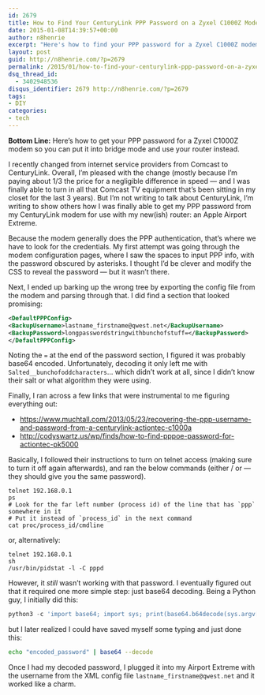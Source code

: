 ```yaml
---
id: 2679
title: How to Find Your CenturyLink PPP Password on a Zyxel C1000Z Modem
date: 2015-01-08T14:39:57+00:00
author: n8henrie
excerpt: "Here's how to find your PPP password for a Zyxel C1000Z modem so you can put it into bridge mode and use your router instead."
layout: post
guid: http://n8henrie.com/?p=2679
permalink: /2015/01/how-to-find-your-centurylink-ppp-password-on-a-zyxel-c1000z-modem/
dsq_thread_id:
  - 3402948536
disqus_identifier: 2679 http://n8henrie.com/?p=2679
tags:
- DIY
categories:
- tech
---
```

**Bottom Line:** Here’s how to get your PPP password for a Zyxel C1000Z modem so you can put it into bridge mode and use your router instead.<!--more-->

I recently changed from internet service providers from Comcast to CenturyLink. Overall, I’m pleased with the change (mostly because I’m paying about 1/3 the price for a negligible difference in speed — and I was finally able to turn in all that Comcast TV equipment that’s been sitting in my closet for the last 3 years). But I’m not writing to talk about CenturyLink, I’m writing to show others how I was finally able to get my PPP password from my CenturyLink modem for use with my new(ish) router: an Apple Airport Extreme.

Because the modem generally does the PPP authentication, that’s where we have to look for the credentials. My first attempt was going through the modem configuration pages, where I saw the spaces to input PPP info, with the password obscured by asterisks. I thought I’d be clever and modify the CSS to reveal the password — but it wasn’t there.

Next, I ended up barking up the wrong tree by exporting the config file from the modem and parsing through that. I did find a section that looked promising:

```xml
<DefaultPPPConfig>
<BackupUsername>lastname_firstname@qwest.net</BackupUsername>
<BackupPassword>longpasswordstringwithbunchofstuff=</BackupPassword>
</DefaultPPPConfig>
```

Noting the `=` at the end of the password section, I figured it was probably base64 encoded. Unfortunately, decoding it only left me with `Salted__bunchofoddcharacters`… which didn’t work at all, since I didn’t know their salt or what algorithm they were using.

Finally, I ran across a few links that were instrumental to me figuring everything out:

  * <a href="https://www.muchtall.com/2013/05/23/recovering-the-ppp-username-and-password-from-a-centurylink-actiontec-c1000a" target="_blank">https://www.muchtall.com/2013/05/23/recovering-the-ppp-username-and-password-from-a-centurylink-actiontec-c1000a</a>
  * <a href="http://codyswartz.us/wp/finds/how-to-find-pppoe-password-for-actiontec-pk5000" target="_blank">http://codyswartz.us/wp/finds/how-to-find-pppoe-password-for-actiontec-pk5000</a>

Basically, I followed their instructions to turn on telnet access (making sure to turn it off again afterwards), and ran the below commands (either / or — they should give you the same password).

```shell
telnet 192.168.0.1
ps
# Look for the far left number (process id) of the line that has `ppp` somewhere in it
# Put it instead of `process_id` in the next command
cat proc/process_id/cmdline
```

or, alternatively:

```shell
telnet 192.168.0.1
sh
/usr/bin/pidstat -l -C pppd
```

However, it _still_ wasn’t working with that password. I eventually figured out that it required one more simple step: just base64 decoding. Being a Python guy, I initially did this:

```python
python3 -c 'import base64; import sys; print(base64.b64decode(sys.argv[1]).decode('utf8'))' 'encoded_password'
```

but I later realized I could have saved myself some typing and just done this:

```bash
echo "encoded_password" | base64 --decode
```

Once I had my decoded password, I plugged it into my Airport Extreme with the username from the XML config file `lastname_firstname@qwest.net` and it worked like a charm.
